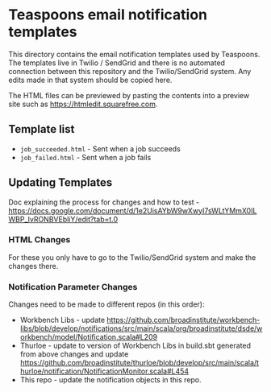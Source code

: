 # Teaspoons email notification templates

This directory contains the email notification templates used by Teaspoons. The templates live in Twilio / SendGrid and there is no automated connection between this repository and the Twilio/SendGrid system. Any edits made in that system should be copied here.

The HTML files can be previewed by pasting the contents into a preview site such as https://htmledit.squarefree.com.

## Template list
- `job_succeeded.html` - Sent when a job succeeds
- `job_failed.html` - Sent when a job fails


## Updating Templates
Doc explaining the process for changes and how to test - https://docs.google.com/document/d/1e2UisAYbW9wXwyI7sWLtYMmX0ILWBP_lvRONBVEbliY/edit?tab=t.0

### HTML Changes
For these you only have to go to the Twilio/SendGrid system and make the changes there.

### Notification Parameter Changes
Changes need to be made to different repos (in this order):
- Workbench Libs - update https://github.com/broadinstitute/workbench-libs/blob/develop/notifications/src/main/scala/org/broadinstitute/dsde/workbench/model/Notification.scala#L209
- Thurloe - update to version of Workbench Libs in build.sbt generated from above changes and update https://github.com/broadinstitute/thurloe/blob/develop/src/main/scala/thurloe/notification/NotificationMonitor.scala#L454
- This repo - update the notification objects in this repo.
